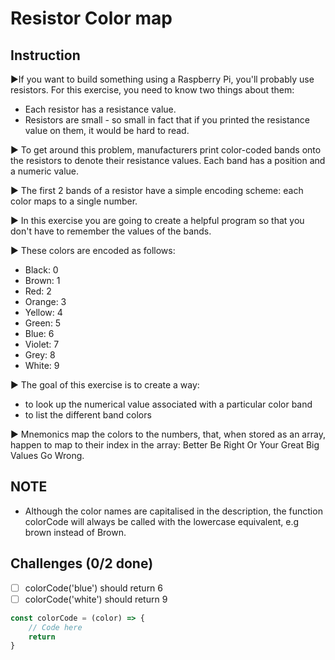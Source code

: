 # Resistor Color map

## Instruction

▶If you want to build something using a Raspberry Pi, you'll probably use resistors. For this exercise, you need to know two things about them:
- Each resistor has a resistance value.
- Resistors are small - so small in fact that if you printed the resistance value on them, it would be hard to read.

▶ To get around this problem, manufacturers print color-coded bands onto the resistors to denote their resistance values. Each band has a position and a numeric value.

▶ The first 2 bands of a resistor have a simple encoding scheme: each color maps to a single number.

▶ In this exercise you are going to create a helpful program so that you don't have to remember the values of the bands.

▶ These colors are encoded as follows:

- Black: 0
- Brown: 1
- Red: 2
- Orange: 3
- Yellow: 4
- Green: 5
- Blue: 6
- Violet: 7
- Grey: 8
- White: 9

▶ The goal of this exercise is to create a way:
- to look up the numerical value associated with a particular color band
- to list the different band colors

▶ Mnemonics map the colors to the numbers, that, when stored as an array, happen to map to their index in the array: Better Be Right Or Your Great Big Values Go Wrong.

## NOTE
- Although the color names are capitalised in the description, the function colorCode will always be called with the lowercase equivalent, e.g brown instead of Brown.

## Challenges (0/2 done)
- [ ] colorCode('blue') should return 6
- [ ] colorCode('white') should return 9

```js
const colorCode = (color) => {
	// Code here
	return
}
```
